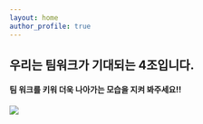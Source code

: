 ```yaml
---
layout: home
author_profile: true
---
```



## 우리는 팀워크가 기대되는 4조입니다.
####  팀 워크를 키워 더욱 나아가는 모습을 지켜 봐주세요!!

<img src="https://github.com/jangByeongHui/Team4.github.io/blob/master/images/team_work.jpg">